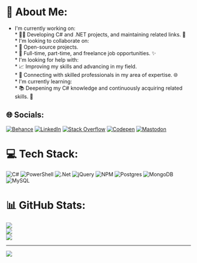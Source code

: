 # 💫 About Me:
 * I'm currently working on:<br>   * 👨‍💻 Developing C# and .NET projects, and maintaining related links. 🔗<br> * I'm looking to collaborate on:<br>   * 🤝 Open-source projects.<br>   * 💼 Full-time, part-time, and freelance job opportunities. ✨<br> * I'm looking for help with:<br>   * 📈 Improving my skills and advancing in my field.<br>   * 🤝 Connecting with skilled professionals in my area of expertise. 🌐<br> * I'm currently learning:<br>   * 📚 Deepening my C# knowledge and continuously acquiring related skills. 🚀


## 🌐 Socials:
[![Behance](https://img.shields.io/badge/Behance-1769ff?logo=behance&logoColor=white)](https://behance.net/https://behance.net/https://www.behance.net/aliebrahimi11) [![LinkedIn](https://img.shields.io/badge/LinkedIn-%230077B5.svg?logo=linkedin&logoColor=white)](https://linkedin.com/in/https://linkedin.com/in/https://www.linkedin.com/in/ali-ebrahimi-742347104) [![Stack Overflow](https://img.shields.io/badge/-Stackoverflow-FE7A16?logo=stack-overflow&logoColor=white)](https://stackoverflow.com/users/https://stackoverflow.com/users/ali-ebrahimi) [![Codepen](https://img.shields.io/badge/Codepen-000000?logo=codepen&logoColor=white)](https://codepen.io/https://codepen.io/alieb1380) [![Mastodon](https://img.shields.io/badge/-MASTODON-%232B90D9?logo=mastodon&logoColor=white)](https://mastodon.social/@https://mastodon.social/@alieb1380) 

# 💻 Tech Stack:
![C#](https://img.shields.io/badge/c%23-%23239120.svg?style=plastic&logo=csharp&logoColor=white) ![PowerShell](https://img.shields.io/badge/PowerShell-%235391FE.svg?style=plastic&logo=powershell&logoColor=white) ![.Net](https://img.shields.io/badge/.NET-5C2D91?style=plastic&logo=.net&logoColor=white) ![jQuery](https://img.shields.io/badge/jquery-%230769AD.svg?style=plastic&logo=jquery&logoColor=white) ![NPM](https://img.shields.io/badge/NPM-%23CB3837.svg?style=plastic&logo=npm&logoColor=white) ![Postgres](https://img.shields.io/badge/postgres-%23316192.svg?style=plastic&logo=postgresql&logoColor=white) ![MongoDB](https://img.shields.io/badge/MongoDB-%234ea94b.svg?style=plastic&logo=mongodb&logoColor=white) ![MySQL](https://img.shields.io/badge/mysql-4479A1.svg?style=plastic&logo=mysql&logoColor=white)
# 📊 GitHub Stats:
![](https://github-readme-stats.vercel.app/api?username=alieb1380&theme=merko&hide_border=false&include_all_commits=true&count_private=true)<br/>
![](https://nirzak-streak-stats.vercel.app/?user=alieb1380&theme=merko&hide_border=false)<br/>
![](https://github-readme-stats.vercel.app/api/top-langs/?username=alieb1380&theme=merko&hide_border=false&include_all_commits=true&count_private=true&layout=compact)

---
[![](https://visitcount.itsvg.in/api?id=alieb1380&icon=0&color=0)](https://visitcount.itsvg.in)

<!-- Proudly created with GPRM ( https://gprm.itsvg.in ) -->
